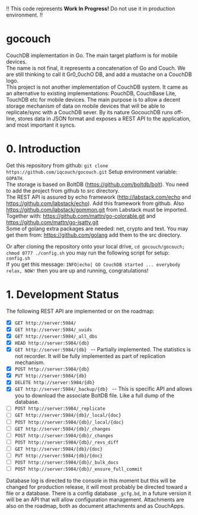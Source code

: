 :bangbang: This code represents **Work In Progress!** Do not use it in production environment. :bangbang:

# gocouch
CouchDB implementation in Go. The main target platform is for mobile devices.  
The name is not final, it represents a concatenation of Go and Couch. We are still thinking to call it Gr0_0uchO DB, and add a mustache on a CouchDB logo.  
This project is not another implementation of CouchDB system. It came as an alternative to existing implementations: PouchDB, CouchBase Lite, TouchDB etc for mobile devices.
The main purpose is to allow a decent storage mechanism of data on mobile devices that will be able to replicate/sync with a CouchDB sever. 
By its nature GocouchDB runs off-line, stores data in JSON format and exposes a REST API to the application, and most important it syncs.

# 0. Introduction
Get this repository from github: `git clone https://github.com/iqcouch/gocouch.git`
Setup environment variable: `GOPATH`.  
The storage is based on BoltDB (https://github.com/boltdb/bolt). You need to add the project from github to src directory.  
The REST API is assured by echo framework (http://labstack.com/echo and https://github.com/labstack/echo). Add this framework from github.  Also https://github.com/labstack/gommon.git from Labstack must be imported. Together with: https://github.com/mattn/go-colorable.git and  https://github.com/mattn/go-isatty.git  
Some of golang extra packages are needed: net, crypto and text. You may get them from: https://github.com/golang add them to the src directory.

Or after cloning the repository onto your local drive, `cd gocouch/gocouch; chmod 0777 ./config.sh` you may run the following script for setup: `config.sh`  
If you get this message: `INFO|echo| GO CouchDB started ... everybody relax, NOW!` then you are up and running, congratulations!

# 1. Development Status
The following REST API are implemented or on the roadmap:  
- [x] `GET http://server:5984/ `
- [x] `GET http://server:5984/_uuids `
- [x] `GET http://server:5984/_all_dbs `
- [x] `HEAD http://server:5984/{db} `
- [x] `GET http://server:5984/{db} ` -- Partially implemented. The statistics is not recorder. It will be fully implemented as part of replication mechanism.
- [x] `POST http://server:5984/{db} `
- [x] `PUT http://server:5984/{db} `
- [x] `DELETE http://server:5984/{db} `
- [x] `GET http://server:5984/_backup/{db} ` -- This is specific API and allows you to download the associate BoltDB file. Like a full dump of the database.
- [ ] `POST http://server:5984/_replicate `
- [ ] `GET http://server:5984/{db}/_local/{doc} `
- [ ] `POST http://server:5984/{db}/_local/{doc} `
- [ ] `GET http://server:5984/{db}/_changes `
- [ ] `POST http://server:5984/{db}/_changes ` 
- [ ] `POST http://server:5984/{db}/_revs_diff ` 
- [ ] `GET http://server:5984/{db}/{doc} ` 
- [ ] `PUT http://server:5984/{db}/{doc} ` 
- [ ] `POST http://server:5984/{db}/_bulk_docs ` 
- [ ] `POST http://server:5984/{db}/_ensure_full_commit `  

Database log is directed to the console in this moment but this will be changed for production release, it will most probably be directed toward a file or a database. There is a config database `_gcfg.bd`, in a future version it will be an API that will allow configuration management. Attachments are also on the roadmap, both as document attachments and as CouchApps.
